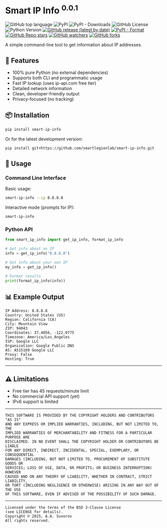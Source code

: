 # Smart IP Info <sup>0.0.1</sup>

![GitHub top language](https://img.shields.io/github/languages/top/smartlegionlab/smart-ip-info)
![PyPI](https://img.shields.io/pypi/v/smart-ip-info)
![PyPI - Downloads](https://img.shields.io/pypi/dm/smart-ip-info?label=pypi%20downloads)
![GitHub License](https://img.shields.io/github/license/smartlegionlab/smart-ip-info)
![Python Version](https://img.shields.io/badge/python-3.8%2B-blue)
[![GitHub release (latest by date)](https://img.shields.io/github/v/release/smartlegionlab/smart-ip-info)](https://github.com/smartlegionlab/smart-ip-info/)
[![PyPI - Format](https://img.shields.io/pypi/format/smart-ip-info)](https://pypi.org/project/smart-ip-info)
[![GitHub Repo stars](https://img.shields.io/github/stars/smartlegionlab/smart-ip-info?style=social)](https://github.com/smartlegionlab/smart-ip-info/)
[![GitHub watchers](https://img.shields.io/github/watchers/smartlegionlab/smart-ip-info?style=social)](https://github.com/smartlegionlab/smart-ip-info/)
[![GitHub forks](https://img.shields.io/github/forks/smartlegionlab/smart-ip-info?style=social)](https://github.com/smartlegionlab/smart-ip-info/)

A simple command-line tool to get information about IP addresses.

## 🌟 Features

- 100% pure Python (no external dependencies)
- Supports both CLI and programmatic usage
- Fast IP lookup (uses ip-api.com free tier)
- Detailed network information
- Clean, developer-friendly output
- Privacy-focused (no tracking)

## 📦 Installation

```bash
pip install smart-ip-info
```

Or for the latest development version:

```bash
pip install git+https://github.com/smartlegionlab/smart-ip-info.git
```

## 🚀 Usage

### Command Line Interface

Basic usage:
```bash
smart-ip-info --ip 8.8.8.8
```

Interactive mode (prompts for IP):
```bash
smart-ip-info
```

### Python API

```python
from smart_ip_info import get_ip_info, format_ip_info

# Get info about an IP
info = get_ip_info("8.8.8.8")

# Get info about your own IP
my_info = get_ip_info()

# Format results
print(format_ip_info(info))
```

## 📊 Example Output

```plaintext
IP Address: 8.8.8.8
Country: United States (US)
Region: California (CA)
City: Mountain View
ZIP: 94043
Coordinates: 37.4056, -122.0775
Timezone: America/Los_Angeles
ISP: Google LLC
Organization: Google Public DNS
AS: AS15169 Google LLC
Proxy: False
Hosting: True
```
---

## ⚠️ Limitations

- Free tier has 45 requests/minute limit
- No commercial API support (yet)
- IPv6 support is limited

***

    THIS SOFTWARE IS PROVIDED BY THE COPYRIGHT HOLDERS AND CONTRIBUTORS "AS IS"
    AND ANY EXPRESS OR IMPLIED WARRANTIES, INCLUDING, BUT NOT LIMITED TO, THE
    IMPLIED WARRANTIES OF MERCHANTABILITY AND FITNESS FOR A PARTICULAR PURPOSE ARE
    DISCLAIMED. IN NO EVENT SHALL THE COPYRIGHT HOLDER OR CONTRIBUTORS BE LIABLE
    FOR ANY DIRECT, INDIRECT, INCIDENTAL, SPECIAL, EXEMPLARY, OR CONSEQUENTIAL
    DAMAGES (INCLUDING, BUT NOT LIMITED TO, PROCUREMENT OF SUBSTITUTE GOODS OR
    SERVICES; LOSS OF USE, DATA, OR PROFITS; OR BUSINESS INTERRUPTION) HOWEVER
    CAUSED AND ON ANY THEORY OF LIABILITY, WHETHER IN CONTRACT, STRICT LIABILITY,
    OR TORT (INCLUDING NEGLIGENCE OR OTHERWISE) ARISING IN ANY WAY OUT OF THE USE
    OF THIS SOFTWARE, EVEN IF ADVISED OF THE POSSIBILITY OF SUCH DAMAGE.

***

    Licensed under the terms of the BSD 3-Clause License
    (see LICENSE for details).
    Copyright © 2025, A.A. Suvorov
    All rights reserved.